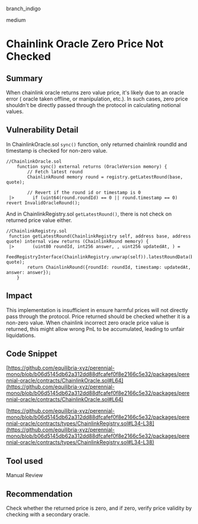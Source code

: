 branch_indigo

medium

# Chainlink Oracle Zero Price Not Checked

## Summary
When chainlink oracle returns zero value price, it's likely due to an oracle error ( oracle taken offline, or manipulation, etc.). In such cases, zero price shouldn't be directly passed through the protocol in calculating notional values. 
## Vulnerability Detail
In ChainlinkOracle.sol `sync()` function, only returned chainlink roundId and timestamp is checked for non-zero value. 
```solidity
//ChainlinkOracle.sol
    function sync() external returns (OracleVersion memory) {
        // Fetch latest round
        ChainlinkRound memory round = registry.getLatestRound(base, quote);

        // Revert if the round id or timestamp is 0
 |>       if (uint64(round.roundId) == 0 || round.timestamp == 0) revert InvalidOracleRound();
```
And in ChainlinkRegistry.sol `getLatestRound()`, there is not check on returned price value either.
```solidity
//ChainlinkRegistry.sol
 function getLatestRound(ChainlinkRegistry self, address base, address quote) internal view returns (ChainlinkRound memory) {
 |>       (uint80 roundId, int256 answer, , uint256 updatedAt, ) =
            FeedRegistryInterface(ChainlinkRegistry.unwrap(self)).latestRoundData(base, quote);
        return ChainlinkRound({roundId: roundId, timestamp: updatedAt, answer: answer});
    }
```
## Impact
This implementation is insufficient in ensure harmful prices will not directly pass through the protocol. Price returned should be checked whether it is a non-zero value. When chainlink incorrect zero oracle price value is returned, this might allow wrong PnL to be accumulated, leading to unfair liquidations. 
## Code Snippet
[https://github.com/equilibria-xyz/perennial-mono/blob/b06d5145db62a312dd88dfcafef0f8e2166c5e32/packages/perennial-oracle/contracts/ChainlinkOracle.sol#L64](https://github.com/equilibria-xyz/perennial-mono/blob/b06d5145db62a312dd88dfcafef0f8e2166c5e32/packages/perennial-oracle/contracts/ChainlinkOracle.sol#L64)

[https://github.com/equilibria-xyz/perennial-mono/blob/b06d5145db62a312dd88dfcafef0f8e2166c5e32/packages/perennial-oracle/contracts/types/ChainlinkRegistry.sol#L34-L38](https://github.com/equilibria-xyz/perennial-mono/blob/b06d5145db62a312dd88dfcafef0f8e2166c5e32/packages/perennial-oracle/contracts/types/ChainlinkRegistry.sol#L34-L38)
## Tool used

Manual Review

## Recommendation
Check whether the returned price is zero, and if zero, verify price validity by checking with a secondary oracle.